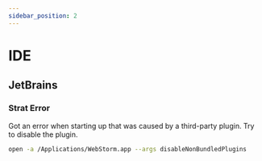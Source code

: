 ```yaml
---
sidebar_position: 2
---
```


# IDE

## JetBrains

### Strat Error

Got an error when starting up that was caused by a third-party plugin. Try to disable the plugin.

```bash
open -a /Applications/WebStorm.app --args disableNonBundledPlugins
```
